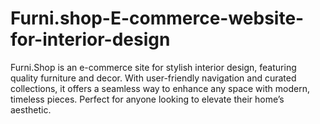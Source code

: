 # Furni.shop-E-commerce-website-for-interior-design
Furni.Shop is an e-commerce site for stylish interior design, featuring quality furniture and decor. With user-friendly navigation and curated collections, it offers a seamless way to enhance any space with modern, timeless pieces. Perfect for anyone looking to elevate their home’s aesthetic.
